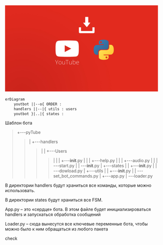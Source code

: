 
![1](https://github.com/Al3n-dev/youtbot/blob/master/ytb_pyt.jpg)




```mermaid
erDiagram
    youtbot ||--o{ ORDER : 
    handlers ||--|{ utils : users
    youtbot }|..|{ states : 
```








Шаблон бота

> +---pyTube
>> |  +---handlers
>>> |  |   +---Users
>>>> |  |   |   +---__init__.py
>>>> |  |   |   +---help.py
>>>> |  |   |   +---audio.py
>>>> |  |   |   \---start.py
>>> |  |   \---__init__.py
>> |   +---states
>>> |   |  +---__init__.py
>>>|    |  \---dowload.py
>> |   +---utils
>>> |   |  +---__init__.py
>>> |   |   \---set_bot_commands.py
>> |  +---app.py
>> |  \---loader.py

В директории handlers будут храниться все команды, которые можно использовать.

В директории states будут храниться все FSM.

App.py – это «сердце» бота. В этом файле будет инициализироваться handlers и запускаться обработка сообщений

Loader.py – сюда вынесутся все ключевые переменные бота, чтобы можно было к ним обращаться из любого пакета

check

